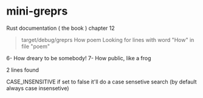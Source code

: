# mini-greprs
Rust documentation ( the book ) chapter 12

> target/debug/greprs How poem
Looking for lines with word "How" in file "poem"

6- How dreary to be somebody!
7- How public, like a frog

2 lines found

CASE_INSENSITIVE if set to false it'll do a case sensetive search (by default always case insensetive)
